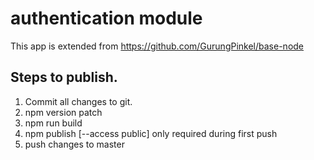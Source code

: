 # authentication module

This app is extended from https://github.com/GurungPinkel/base-node

## Steps to publish.

1. Commit all changes to git.
2. npm version patch
3. npm run build
4. npm publish [--access public] only required during first push
5. push changes to master

